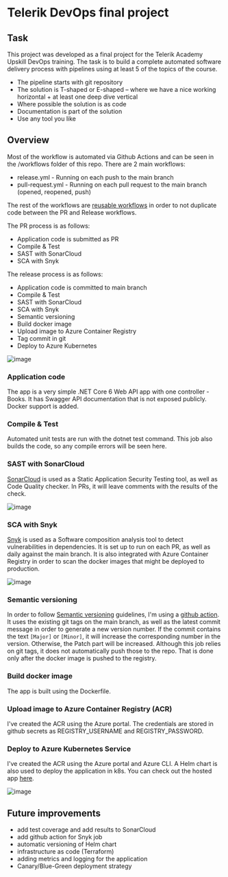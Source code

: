 # Telerik DevOps final project
## Task
This project was developed as a final project for the Telerik Academy Upskill DevOps training. The task is to build a complete automated software delivery process with pipelines using at least 5 of the topics of the course.
- The pipeline starts with git repository
- The solution is T-shaped or E-shaped – where we have a nice working horizontal + at least one deep dive vertical
- Where possible the solution is as code
- Documentation is part of the solution
- Use any tool you like

## Overview
Most of the workflow is automated via Github Actions and can be seen in the /workflows folder of this repo. There are 2 main workflows:
 - release.yml - Running on each push to the main branch
 - pull-request.yml - Running on each pull request to the main branch (opened, reopened, push)

The rest of the workflows are [reusable workflows](https://docs.github.com/en/actions/using-workflows/reusing-workflows) in order to not duplicate code between the PR and Release workflows. 

The PR process is as follows:
 - Application code is submitted as PR
 - Compile & Test
 - SAST with SonarCloud
 - SCA with Snyk

The release process is as follows:
 - Application code is committed to main branch
 - Compile & Test
 - SAST with SonarCloud
 - SCA with Snyk
 - Semantic versioning
 - Build docker image
 - Upload image to Azure Container Registry
 - Tag commit in git
 - Deploy to Azure Kubernetes

![image](https://user-images.githubusercontent.com/7611932/150698724-e1f0f1a7-13f1-4a2a-ac37-b1241b4f0e1e.png)


### Application code
The app is a very simple .NET Core 6 Web API app with one controller - Books. It has Swagger API documentation that is not exposed publicly. Docker support is added.

### Compile & Test
Automated unit tests are run with the dotnet test command. This job also builds the code, so any compile errors will be seen here.

### SAST with SonarCloud
[SonarCloud](https://sonarcloud.io/) is used as a Static Application Security Testing tool, as well as Code Quality checker. In PRs, it will leave comments with the results of the check.

![image](https://user-images.githubusercontent.com/7611932/150697937-e3d6e813-f95b-4141-b006-3b484d15162a.png)

### SCA with Snyk
[Snyk](https://snyk.io/) is used as a Software composition analysis tool to detect vulnerabilities in dependencies. It is set up to run on each PR, as well as daily against the main branch.
It is also integrated with Azure Container Registry in order to scan the docker images that might be deployed to production.

![image](https://user-images.githubusercontent.com/7611932/150697983-a189357d-e917-467f-8341-455a55b5ad0f.png)


### Semantic versioning
In order to follow [Semantic versioning](https://semver.org/) guidelines, I'm using a [github action](https://github.com/PaulHatch/semantic-version). It uses the existing git tags on the main branch, as well as the latest commit message in order to generate a new version number. If the commit contains the text `[Major]` or `[Minor]`, it will increase the corresponding number in the version. Otherwise, the Patch part will be increased. Although this job relies on git tags, it does not automatically push those to the repo. That is done only after the docker image is pushed to the registry.

### Build docker image
The app is built using the Dockerfile.

### Upload image to Azure Container Registry (ACR)
I've created the ACR using the Azure portal. The credentials are stored in github secrets as REGISTRY_USERNAME and REGISTRY_PASSWORD.

### Deploy to Azure Kubernetes Service
I've created the ACR using the Azure portal and Azure CLI. A Helm chart is also used to deploy the application in k8s. You can check out the hosted app [here](http://library-app.c15239172a4945c1a2a1.northeurope.aksapp.io/api/books).

![image](https://user-images.githubusercontent.com/7611932/150698335-ffb0b10e-9bfb-498f-a9ac-9fc602d4834e.png)

## Future improvements
 - add test coverage and add results to SonarCloud
 - add github action for Snyk job
 - automatic versioning of Helm chart
 - infrastructure as code (Terraform)
 - adding metrics and logging for the application
 - Canary/Blue-Green deployment strategy

